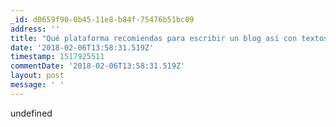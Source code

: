 ```yaml
---
_id: d0659f90-0b45-11e8-b84f-75476b51bc09
address: ''
title: "Qué plataforma recomiendas para escribir un blog así con textos como mis cuentos\_de forma sencilla sin saber mucha informatica? Blogger, wordpress, medium...? ^_^"
date: '2018-02-06T13:58:31.519Z'
timestamp: 1517925511
commentDate: '2018-02-06T13:58:31.519Z'
layout: post
message: ' '
---
```

undefined
